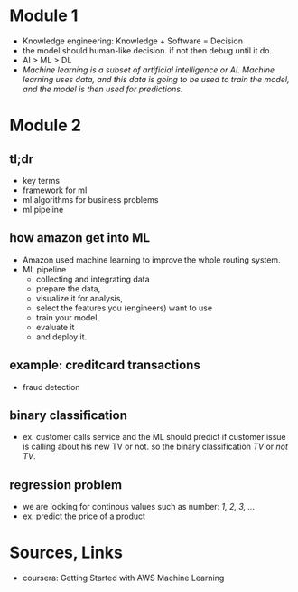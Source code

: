 
# Module 1
* Knowledge engineering: Knowledge + Software = Decision
* the model should human-like decision. if not then debug until it do.  
* AI > ML > DL
* _Machine learning is a subset of artificial intelligence or AI. Machine learning uses data, and this data is going to be used to train the model, and the model is then used for predictions._

# Module 2

## tl;dr
* key terms
* framework for ml
* ml algorithms for business problems
* ml pipeline

## how amazon get into ML
* Amazon used machine learning to improve the whole routing system. 
* ML pipeline
    * collecting and integrating data
    * prepare the data,
    * visualize it for analysis,
    * select the features you (engineers) want to use
    * train your model,
    * evaluate it 
    * and deploy it.

## example: creditcard transactions
* fraud detection

## binary classification
* ex. customer calls service and the ML should predict if customer issue is calling about his new TV or not. so the binary classification _TV_ or _not TV_.

## regression problem
* we are looking for continous values such as number: _1, 2, 3, ..._
* ex. predict the price of a product

# Sources, Links
* coursera: Getting Started with AWS Machine Learning
